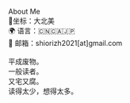 About Me
<br>📍坐标：大北美
<br>🌍 语言：🇨🇳🇨🇦🇯🇵
<br>📮 邮箱：shiorizh2021[at]gmail.com
<br>
<br>平成废物。
<br>一般读者。
<br>又宅又腐。
<br>读得太少，想得太多。
